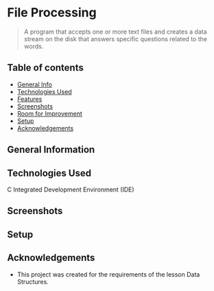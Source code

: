 # File Processing
> A program that accepts one or more text files and creates a data stream on the disk that
answers specific questions related to the words.

## Table of contents
* [General Info](#general-information)
* [Technologies Used](#technologies-used)
* [Features](#features)
* [Screenshots](#screenshots)
* [Room for Improvement](#room-for-improvement)
* [Setup](#setup)
* [Acknowledgements](#acknowledgements)

## General Information


## Technologies Used
C Integrated Development Environment (IDE)

## Screenshots



## Setup


## Acknowledgements
- This project was created for the requirements of the lesson Data Structures.

